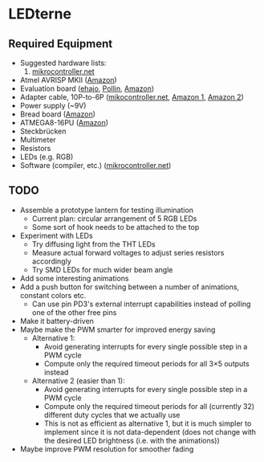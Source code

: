 # LEDterne

## Required Equipment

- Suggested hardware lists:
	1. [mikrocontroller.net][0]
- Atmel AVRISP MKII ([Amazon][1])
- Evaluation board ([ehajo][2], [Pollin][3], [Amazon][4])
- Adapter cable, 10P-to-6P ([mikocontroller.net][7], [Amazon 1][5], [Amazon 2][6])
- Power supply (~9V)
- Bread board ([Amazon][8])
- ATMEGA8-16PU ([Amazon][9])
- Steckbrücken 
- Multimeter
- Resistors
- LEDs (e.g. RGB)
- Software (compiler, etc.) ([mikrocontroller.net][20])

## TODO

- Assemble a prototype lantern for testing illumination
	- Current plan: circular arrangement of 5 RGB LEDs
	- Some sort of hook needs to be attached to the top
- Experiment with LEDs
	- Try diffusing light from the THT LEDs
	- Measure actual forward voltages to adjust series resistors accordingly
	- Try SMD LEDs for much wider beam angle
- Add some interesting animations
- Add a push button for switching between a number of animations, constant colors etc.
	- Can use pin PD3's external interrupt capabilities instead of polling one of the other free pins
- Make it battery-driven
- Maybe make the PWM smarter for improved energy saving
	- Alternative 1:
		- Avoid generating interrupts for every single possible step in a PWM cycle
		- Compute only the required timeout periods for all 3×5 outputs instead
	- Alternative 2 (easier than 1):
		- Avoid generating interrupts for every single possible step in a PWM cycle
		- Compute only the required timeout periods for all (currently 32) different duty cycles that we actually use
		- This is not as efficient as alternative 1, but it is much simpler to implement since it is not data-dependent (does not change with the desired LED brightness (i.e. with the animations))
- Maybe improve PWM resolution for smoother fading


[0]: http://www.mikrocontroller.net/articles/AVR-Tutorial:_Equipment
[1]: http://www.amazon.de/Atmel-Programmer-ATMEL-AVR-ISP-MKII/dp/B00CASCN2S
[2]: http://www.ehajo.de/ateval-atmel-evaluationboard.html 
[3]: http://www.pollin.de/shop/dt/NTI5OTgxOTk-/Bausaetze_Module/Entwicklerboards/ATMEL_Evaluations_Board_V2_0_1_Fertigmodul.html
[4]: http://www.amazon.de/Atmel-Fertiggerät-Atmel-Evaluations-Board-V2-0/dp/B004BMJZ0O
[5]: http://www.amazon.de/Convert-Standard-Adapter-STK500-AVRISP/dp/B00P783JIU
[6]: http://www.amazon.de/Adapter-Kit-10polig-Atmel-Programmer/dp/B004D2TFYI
[7]: http://www.mikrocontroller.net/articles/AVR_In_System_Programmer#ISP
[8]: http://www.amazon.de/Steckbrett-Breadboard-Experimentierboard-Steckplatine-Kontakte/dp/B009P04XWW
[9]: http://www.amazon.de/ATMEGA8-16PU-Atmel-Microcontroller-MEGA-DIP-28/dp/9827046934
[20]: http://www.mikrocontroller.net/articles/AVR_und_Linux

